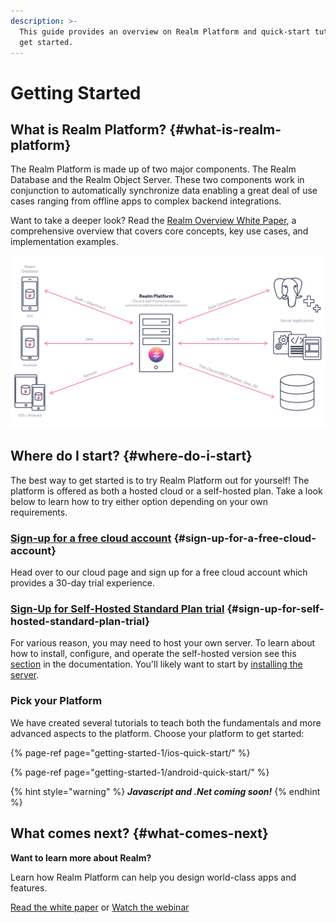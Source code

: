 ```yaml
---
description: >-
  This guide provides an overview on Realm Platform and quick-start tutorials to
  get started.
---
```


# Getting Started

## What is Realm Platform? {#what-is-realm-platform}

The Realm Platform is made up of two major components. The Realm Database and the Realm Object Server. These two components work in conjunction to automatically synchronize data enabling a great deal of use cases ranging from offline apps to complex backend integrations.

Want to take a deeper look? Read the [Realm Overview White Paper](https://www2.realm.io/whitepaper/realm-overview-registration), a comprehensive overview that covers core concepts, key use cases, and implementation examples.

![](.gitbook/assets/artboard%20%281%29.png)

## Where do I start? {#where-do-i-start}

The best way to get started is to try Realm Platform out for yourself!  The platform is offered as both a hosted cloud or a self-hosted plan.  Take a look below to learn how to try either option depending on your own requirements.  

### [Sign-up for a free cloud account](https://cloud.realm.io/) {#sign-up-for-a-free-cloud-account}

Head over to our cloud page and sign up for a free cloud account which provides a 30-day trial experience.  

### [Sign-Up for Self-Hosted Standard Plan trial](https://realm.io/trial/self-hosted-standard-plan) {#sign-up-for-self-hosted-standard-plan-trial}

For various reason, you may need to host your own server.  To learn about how to install, configure, and operate the self-hosted version see this [section]() in the documentation.  You'll likely want to start by [installing the server](self-hosting/installation/).  

### Pick your Platform

We have created several tutorials to teach both the fundamentals and more advanced aspects to the platform. Choose your platform to get started:

{% page-ref page="getting-started-1/ios-quick-start/" %}

{% page-ref page="getting-started-1/android-quick-start/" %}

{% hint style="warning" %}
_**Javascript and .Net coming soon!**_
{% endhint %}

## What comes next? {#what-comes-next}

**Want to learn more about Realm?**

Learn how Realm Platform can help you design world-class apps and features.

[Read the white paper](https://www2.realm.io/whitepaper/realm-overview-registration?_ga=2.266659790.1140662478.1513013122-2031688623.1501706764) or [Watch the webinar](https://www2.realm.io/webinar/realm-platform-2-overview-registration?_ga=2.97855199.1140662478.1513013122-2031688623.1501706764)

